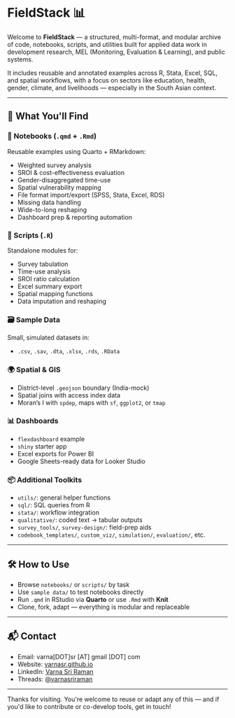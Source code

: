 
# FieldStack 📊

Welcome to **FieldStack** — a structured, multi-format, and modular archive of code, notebooks, scripts, and utilities built for applied data work in development research, MEL (Monitoring, Evaluation & Learning), and public systems.

It includes reusable and annotated examples across R, Stata, Excel, SQL, and spatial workflows, with a focus on sectors like education, health, gender, climate, and livelihoods — especially in the South Asian context.

---

## 🧩 What You'll Find

### 🔁 Notebooks (`.qmd` + `.Rmd`)
Reusable examples using Quarto + RMarkdown:
- Weighted survey analysis
- SROI & cost-effectiveness evaluation
- Gender-disaggregated time-use
- Spatial vulnerability mapping
- File format import/export (SPSS, Stata, Excel, RDS)
- Missing data handling
- Wide-to-long reshaping
- Dashboard prep & reporting automation

### 🧠 Scripts (`.R`)
Standalone modules for:
- Survey tabulation
- Time-use analysis
- SROI ratio calculation
- Excel summary export
- Spatial mapping functions
- Data imputation and reshaping

### 🗃 Sample Data
Small, simulated datasets in:
- `.csv`, `.sav`, `.dta`, `.xlsx`, `.rds`, `.RData`

### 🌍 Spatial & GIS
- District-level `.geojson` boundary (India-mock)
- Spatial joins with access index data
- Moran’s I with `spdep`, maps with `sf`, `ggplot2`, or `tmap`

### 📊 Dashboards
- `flexdashboard` example
- `shiny` starter app
- Excel exports for Power BI
- Google Sheets-ready data for Looker Studio

### 📦 Additional Toolkits
- `utils/`: general helper functions
- `sql/`: SQL queries from R
- `stata/`: workflow integration
- `qualitative/`: coded text → tabular outputs
- `survey_tools/`, `survey-design/`: field-prep aids
- `codebook_templates/`, `custom_viz/`, `simulation/`, `evaluation/`, etc.

---

## 🛠 How to Use

- Browse `notebooks/` or `scripts/` by task
- Use `sample data/` to test notebooks directly
- Run `.qmd` in RStudio via **Quarto** or use `.Rmd` with **Knit**
- Clone, fork, adapt — everything is modular and replaceable

---

## 📬 Contact

- Email: varna[DOT]sr [AT] gmail [DOT] com  
- Website: [varnasr.github.io](https://varnasr.github.io)  
- LinkedIn: [Varna Sri Raman](https://www.linkedin.com/in/varna)  
- Threads: [@varnasriraman](https://www.threads.net/@varnasriraman)

---

Thanks for visiting. You're welcome to reuse or adapt any of this — and if you'd like to contribute or co-develop tools, get in touch!
